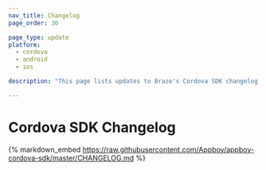 ```yaml
---
nav_title: Changelog
page_order: 30

page_type: update
platform:
  - cordova
  - android
  - ios

description: "This page lists updates to Braze's Cordova SDK changelog for Android and iOS."

---
```


# Cordova SDK Changelog

{% markdown_embed https://raw.githubusercontent.com/Appboy/appboy-cordova-sdk/master/CHANGELOG.md %}

